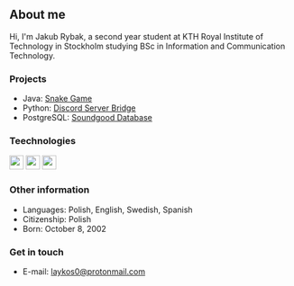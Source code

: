 ## About me

Hi, I'm Jakub Rybak, a second year student at KTH Royal Institute of Technology in Stockholm studying BSc in Information and Communication Technology.


### Projects

- Java: [Snake Game](https://github.com/laykos0/snake-java-fx)
- Python: [Discord Server Bridge](https://github.com/laykos0/discord-server-bridge)
- PostgreSQL: [Soundgood Database](https://github.com/laykos0/iv1351-soundgood)

<h3 align="left">Teechnologies</h3>
<p align="left">
  <img src="https://img.shields.io/badge/Java-ED8B00?logo=openjdk&logoColor=white" height="25">
  <img src="https://img.shields.io/badge/PostgreSQL-316192?logo=postgresql&logoColor=white" height="25">
  <img src="https://img.shields.io/badge/GIT-E44C30?logo=git&logoColor=white" height="25">
</p>

### Other information

- Languages: Polish, English, Swedish, Spanish
- Citizenship: Polish
- Born: October 8, 2002

### Get in touch

- E-mail: <laykos0@protonmail.com>

